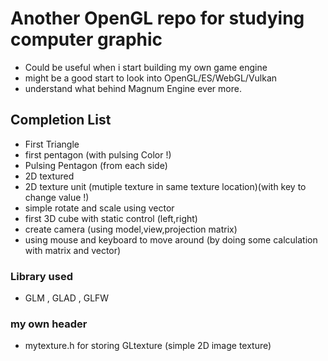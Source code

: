 # Another OpenGL repo for studying computer graphic

- Could be useful when i start building my own game engine
- might be a good start to look into OpenGL/ES/WebGL/Vulkan
- understand what behind Magnum Engine ever more.

## Completion List

- First Triangle 
- first pentagon (with pulsing Color !)
- Pulsing Pentagon (from each side)
- 2D textured
- 2D texture unit (mutiple texture in same texture location)(with key to change value !)
- simple rotate and scale using vector
- first 3D cube with static control (left,right)
- create camera (using model,view,projection matrix)
- using mouse and keyboard to move around (by doing some calculation with matrix and vector)

### Library used

- GLM , GLAD , GLFW 

### my own header

- mytexture.h for storing GLtexture (simple 2D image texture)